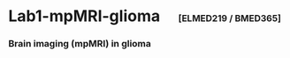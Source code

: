 # Lab1-mpMRI-glioma &nbsp;&nbsp;&nbsp;  <span style="font-size: 16px;">[ELMED219 / BMED365]</span>
### Brain imaging (mpMRI) in glioma
